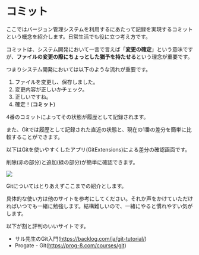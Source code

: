 # コミット

ここではバージョン管理システムを利用するにあたって記録を実現するコミットという概念を紹介します。日常生活でも役に立つ考え方です。

コミットは、システム開発において一言で言えば「**変更の確定**」という意味ですが、**ファイルの変更の際にちょっとした猶予を持たせる**という理念が重要です。

つまりシステム開発においては以下のような流れが重要です。

1. ファイルを変更し、保存しました。
2. 変更内容が正しいかチェック。
3. 正しいですね。
4. 確定！(**コミット**)

4番のコミットによってその状態が履歴として記録されます。

また、Gitでは履歴として記録された直近の状態と、現在の1番の差分を簡単に比較することができます。

以下はGitを使いやすくしたアプリ(GitExtensions)による差分の確認画面です。

削除(赤の部分)と追加(緑の部分)が簡単に確認できます。

<image src="images/git_commit.png">

Gitについてはとりあえずここまでの紹介とします。

具体的な使い方は他のサイトを参考にしてください。それか声をかけていただければいつでも一緒に勉強します。結構難しいので、一緒にやると慣れやすい気がします。

以下が割と評判のいいサイトです。

* サル先生のGit入門(https://backlog.com/ja/git-tutorial/)
* Progate - Git(https://prog-8.com/courses/git)
